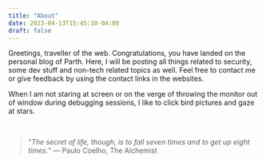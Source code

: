 ```yaml
---
title: "About"
date: 2023-04-13T15:45:10-04:00
draft: false
---
```


Greetings, traveller of the web. Congratulations, you have landed on the personal blog of Parth. Here, I will be posting
all things related to security, some dev stuff and non-tech related topics as well. Feel free to contact me or give feedback
by using the contact links in the websites. 

When I am not staring at screen or on the verge of throwing the monitor out 
of window during debugging sessions, I like to click bird pictures and gaze at stars.

<br>

 >   “_*The secret of life, though, is to fall seven times and to get up eight times.*_”
 >   ―  Paulo Coelho, The Alchemist  